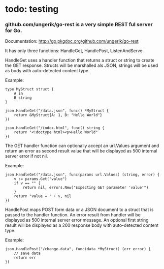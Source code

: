 todo: testing
=======

### github.com/ungerik/go-rest is a very simple REST ful server for Go.

Documentation: http://go.pkgdoc.org/github.com/ungerik/go-rest

It has only three functions: HandleGet, HandlePost, ListenAndServe.

HandleGet uses a handler function that returns a struct or string
to create the GET response. Structs will be marshalled als JSON,
strings will be used as body with auto-detected content type.

Example:

	type MyStruct struct {
		A in
		B string
	}

	json.HandleGet("/data.json", func() *MyStruct {
		return &MyStruct{A: 1, B: "Hello World"}
	})

	json.HandleGet("/index.html", func() string {
		return "<!doctype html><p>Hello World"
	})

The GET handler function can optionally accept an url.Values argument
and return an error as second result value that will be displayed as
500 internal server error if not nil.

Example:

	json.HandleGet("/data.json", func(params url.Values) (string, error) {
		v := params.Get("value")
		if v == "" {
			return nil, errors.New("Expecting GET parameter 'value'")
		}
		return "value = " + v, nil
	})

HandlePost maps POST form data or a JSON document to a struct that is passed
to the handler function. An error result from handler will be displayed
as 500 internal server error message. An optional first string result
will be displayed as a 200 response body with auto-detected content type.

Example:

	json.HandlePost("/change-data", func(data *MyStruct) (err error) {
		// save data
		return err
	})
